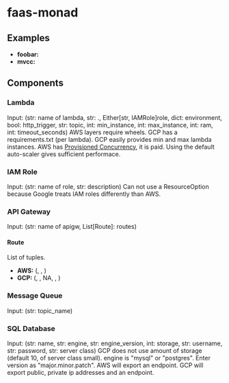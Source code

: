 # faas-monad

## Examples
- **foobar:**
- **mvcc:**

## Components

### Lambda
Input: (str: name of lambda, str: <filename>.<function name>, Either[str, IAMRole]role, dict: environment, bool: http_trigger, str: topic, int: min_instance, int: max_instance, int: ram, int: timeout_seconds)
AWS layers require wheels. GCP has a requirements.txt (per lambda).
GCP easily provides min and max lambda instances. AWS has [Provisioned Concurrency](https://aws.amazon.com/blogs/aws/new-provisioned-concurrency-for-lambda-functions/), it is paid. Using the default auto-scaler gives sufficient performace.

### IAM Role
Input: (str: name of role, str: description)
Can not use a ResourceOption because Google treats IAM roles differently than AWS.

### API Gateway
Input: (str: name of apigw, List[Route]: routes)

#### Route
List of tuples.
- **AWS:** (<path>, <http request type>, <the lambda variable>)
- **GCP:** (<path>, <http request type>, NA, <name of lambda>, <description>)

### Message Queue
Input: (str: topic_name) 

### SQL Database
Input: (str: name, str: engine, str: engine_version, int: storage, str: username, str: password, str: server class)
GCP does not use amount of storage (default 10, of server class small). engine is "mysql" or "postgres". Enter version as "major.minor.patch".
AWS will export an endpoint. GCP will export public, private ip addresses and an endpoint.
